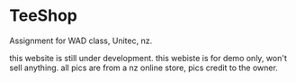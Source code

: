 # TeeShop
Assignment for WAD class, Unitec, nz.

this website is still under development.
this webiste is for demo only, won't sell anything.
all pics are from a nz online store, pics credit to the owner.
